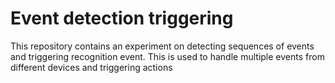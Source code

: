 # Event detection triggering

This repository contains an experiment on detecting sequences of events and triggering recognition event. This is used to handle multiple events from different devices and triggering actions


